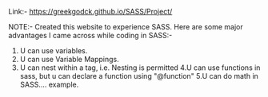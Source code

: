 Link:- https://greekgodck.github.io/SASS/Project/

NOTE:- Created this website to experience SASS. 
Here are some major advantages I came across while coding in SASS:-
  1. U can use variables.
  2. U can use Variable Mappings.
  3. U can nest within a tag, i.e. Nesting is permitted
  4.U can use functions in sass, but u can declare a function using "@function"
  5.U can do math in SASS.... example.
  

